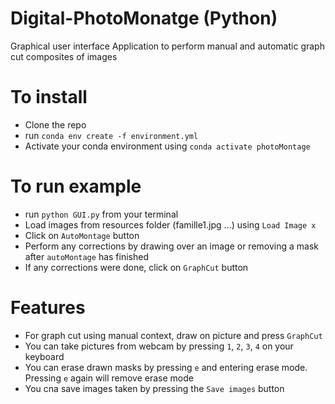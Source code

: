 # Digital-PhotoMonatge (Python)

Graphical user interface Application to perform manual and automatic graph cut composites of images

# To install
  - Clone the repo
  - run `conda env create -f environment.yml`
  - Activate your conda environment using `conda activate photoMontage`

# To run example
  - run `python GUI.py` from your terminal
  - Load images from resources folder (famille1.jpg ...) using `Load Image x`
  - Click on `AutoMontage` button
  - Perform any corrections by drawing over an image or removing a mask after `autoMontage` has finished
  - If any corrections were done, click on `GraphCut` button
  
# Features
  - For graph cut using manual context, draw on picture and press `GraphCut`
  - You can take pictures from webcam by pressing `1`, `2`, `3`, `4` on your keyboard
  - You can erase drawn masks by pressing `e` and entering erase mode. Pressing `e` again will remove erase mode
  - You cna save images taken by pressing the `Save images` button

